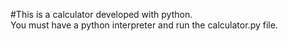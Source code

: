#This is a calculator developed with python.  
You must have a python interpreter and run the calculator.py file.
